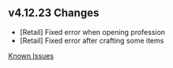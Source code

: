 ## v4.12.23 Changes

* [Retail] Fixed error when opening profession
* [Retail] Fixed error after crafting some items

[Known Issues](https://support.tradeskillmaster.com/en_US/known_issues)

